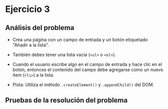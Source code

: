 # Ejercicio 3
## Análisis del problema

- Crea una página con un campo de entrada y un botón etiquetado "Añadir a la lista".

- También debes tener una lista vacía (`<ul>` o `<ol>`).

- Cuando el usuario escribe algo en el campo de entrada y hace clic en el botón, entonces el contenido del campo debe agregarse como un nuevo ítem (`<li>`) a la lista.

- Pista: Utiliza el método `.createElement()` y `.appendChild()` del DOM.

## Pruebas de la resolución del problema

